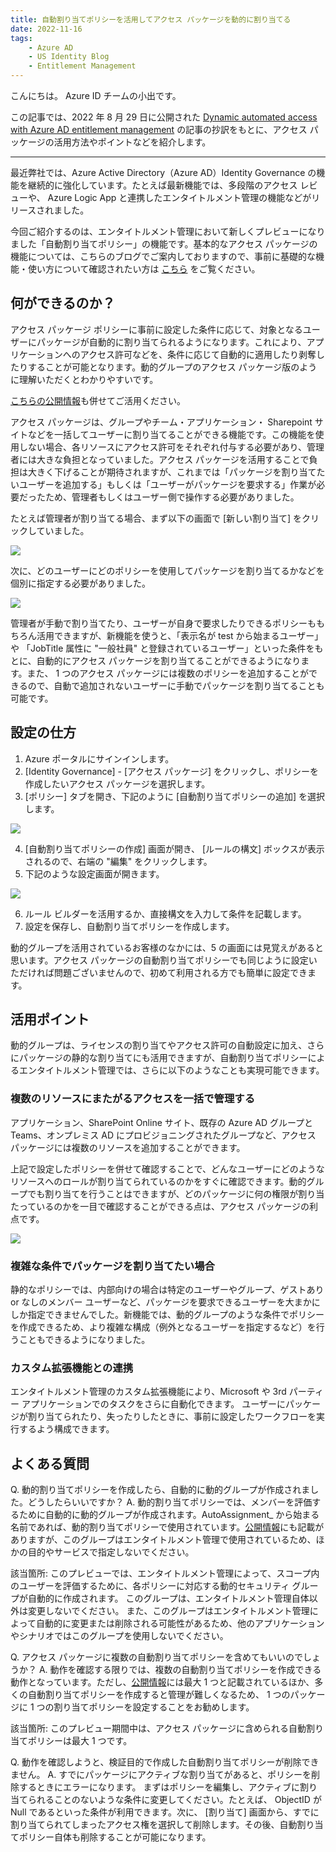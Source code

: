 ```yaml
---
title: 自動割り当てポリシーを活用してアクセス パッケージを動的に割り当てる
date: 2022-11-16
tags:
    - Azure AD
    - US Identity Blog
    - Entitlement Management
---
```


こんにちは。 Azure ID チームの小出です。

この記事では、2022 年 8 月 29 日に公開された [Dynamic automated access with Azure AD entitlement management](https://techcommunity.microsoft.com/t5/microsoft-entra-azure-ad-blog/dynamic-automated-access-with-azure-ad-entitlement-management/ba-p/2466937) の記事の抄訳をもとに、アクセス パッケージの活用方法やポイントなどを紹介します。


---

最近弊社では、Azure Active Directory（Azure AD）Identity Governance の機能を継続的に強化しています。たとえば最新機能では、多段階のアクセス レビューや、 Azure Logic App と連携したエンタイトルメント管理の機能などがリリースされました。

今回ご紹介するのは、エンタイトルメント管理において新しくプレビューになりました「自動割り当てポリシー」の機能です。基本的なアクセス パッケージの機能については、こちらのブログでご案内しておりますので、事前に基礎的な機能・使い方について確認されたい方は [こちら](https://jpazureid.github.io/blog/azure-active-directory/access-management-with-access-package/) をご覧ください。


## 何ができるのか？

アクセス パッケージ ポリシーに事前に設定した条件に応じて、対象となるユーザーにパッケージが自動的に割り当てられるようになります。これにより、アプリケーションへのアクセス許可などを、条件に応じて自動的に適用したり剥奪したりすることが可能となります。動的グループのアクセス パッケージ版のように理解いただくとわかりやすいです。

[こちらの公開情報](https://learn.microsoft.com/ja-jp/azure/active-directory/governance/entitlement-management-access-package-auto-assignment-policy)も併せてご活用ください。


アクセス パッケージは、グループやチーム・アプリケーション・ Sharepoint サイトなどを一括してユーザーに割り当てることができる機能です。この機能を使用しない場合、各リソースにアクセス許可をそれぞれ付与する必要があり、管理者には大きな負担となっていました。アクセス パッケージを活用することで負担は大きく下げることが期待されますが、これまでは「パッケージを割り当てたいユーザーを追加する」もしくは「ユーザーがパッケージを要求する」作業が必要だったため、管理者もしくはユーザー側で操作する必要がありました。

たとえば管理者が割り当てる場合、まず以下の画面で [新しい割り当て] をクリックしていました。

![](./dynamic-automated-access-with-entitlment-management/dynamic-automated-access-with-entitlment-management1.png)

次に、どのユーザーにどのポリシーを使用してパッケージを割り当てるかなどを個別に指定する必要がありました。

![](./dynamic-automated-access-with-entitlment-management/dynamic-automated-access-with-entitlment-management2.png)

管理者が手動で割り当てたり、ユーザーが自身で要求したりできるポリシーももちろん活用できますが、新機能を使うと、「表示名が test から始まるユーザー」 や 「JobTitle 属性に "一般社員" と登録されているユーザー」といった条件をもとに、自動的にアクセス パッケージを割り当てることができるようになります。また、 1 つのアクセス パッケージには複数のポリシーを追加することができるので、自動で追加されないユーザーに手動でパッケージを割り当てることも可能です。

## 設定の仕方

1. Azure ポータルにサインインします。
2. [Identity Governance] - [アクセス パッケージ] をクリックし、ポリシーを作成したいアクセス パッケージを選択します。
3. [ポリシー] タブを開き、下記のように [自動割り当てポリシーの追加] を選択します。

![](./dynamic-automated-access-with-entitlment-management/dynamic-automated-access-with-entitlment-management3.png)

4. [自動割り当てポリシーの作成] 画面が開き、 [ルールの構文] ボックスが表示されるので、右端の "編集" をクリックします。
5. 下記のような設定画面が開きます。

![](./dynamic-automated-access-with-entitlment-management/dynamic-automated-access-with-entitlment-management4.png)

6. ルール ビルダーを活用するか、直接構文を入力して条件を記載します。
7. 設定を保存し、自動割り当てポリシーを作成します。

動的グループを活用されているお客様のなかには、5 の画面には見覚えがあると思います。アクセス パッケージの自動割り当てポリシーでも同じように設定いただければ問題ございませんので、初めて利用される方でも簡単に設定できます。

## 活用ポイント

動的グループは、ライセンスの割り当てやアクセス許可の自動設定に加え、さらにパッケージの静的な割り当てにも活用できますが、自動割り当てポリシーによるエンタイトルメント管理では、さらに以下のようなことも実現可能できます。

### 複数のリソースにまたがるアクセスを一括で管理する

アプリケーション、SharePoint Online サイト、既存の Azure AD グループと Teams、オンプレミス AD にプロビジョニングされたグループなど、アクセス パッケージには複数のリソースを追加することができます。

上記で設定したポリシーを併せて確認することで、どんなユーザーにどのようなリソースへのロールが割り当てられているのかをすぐに確認できます。動的グループでも割り当てを行うことはできますが、どのパッケージに何の権限が割り当たっているのかを一目で確認することができる点は、アクセス パッケージの利点です。

![](./dynamic-automated-access-with-entitlment-management/dynamic-automated-access-with-entitlment-management5.png)

### 複雑な条件でパッケージを割り当てたい場合

静的なポリシーでは、内部向けの場合は特定のユーザーやグループ、ゲストあり or なしのメンバー ユーザーなど、パッケージを要求できるユーザーを大まかにしか指定できませんでした。新機能では、動的グループのような条件でポリシーを作成できるため、より複雑な構成（例外となるユーザーを指定するなど）を行うこともできるようになりました。

### カスタム拡張機能との連携

エンタイトルメント管理のカスタム拡張機能により、Microsoft や 3rd パーティー アプリケーションでのタスクをさらに自動化できます。
ユーザーにパッケージが割り当てられたり、失ったりしたときに、事前に設定したワークフローを実行するよう構成できます。

## よくある質問

Q. 動的割り当てポリシーを作成したら、自動的に動的グループが作成されました。どうしたらいいですか？
A. 動的割り当てポリシーでは、メンバーを評価するために自動的に動的グループが作成されます。AutoAssignment_ から始まる名前であれば、動的割り当てポリシーで使用されています。[公開情報](https://learn.microsoft.com/ja-jp/azure/active-directory/governance/entitlement-management-access-package-auto-assignment-policy)にも記載がありますが、このグループはエンタイトルメント管理で使用されているため、ほかの目的やサービスで指定しないでください。

該当箇所:
このプレビューでは、エンタイトルメント管理によって、スコープ内のユーザーを評価するために、各ポリシーに対応する動的セキュリティ グループが自動的に作成されます。 このグループは、エンタイトルメント管理自体以外は変更しないでください。 また、このグループはエンタイトルメント管理によって自動的に変更または削除される可能性があるため、他のアプリケーションやシナリオではこのグループを使用しないでください。

Q. アクセス パッケージに複数の自動割り当てポリシーを含めてもいいのでしょうか？
A. 動作を確認する限りでは、複数の自動割り当てポリシーを作成できる動作となっています。ただし、[公開情報](https://learn.microsoft.com/ja-jp/azure/active-directory/governance/entitlement-management-access-package-auto-assignment-policy)には最大 1 つと記載されているほか、多くの自動割り当てポリシーを作成すると管理が難しくなるため、 1 つのパッケージに 1 つの割り当てポリシーを設定することをお勧めします。

該当箇所:
このプレビュー期間中は、アクセス パッケージに含められる自動割り当てポリシーは最大 1 つです。

Q. 動作を確認しようと、検証目的で作成した自動割り当てポリシーが削除できません。
A. すでにパッケージにアクティブな割り当てがあると、ポリシーを削除するときにエラーになります。
まずはポリシーを編集し、アクティブに割り当てられることのないような条件に変更してください。たとえば、 ObjectID が Null であるといった条件が利用できます。次に、 [割り当て] 画面から、すでに割り当てられてしまったアクセス権を選択して削除します。その後、自動割り当てポリシー自体も削除することが可能になります。
